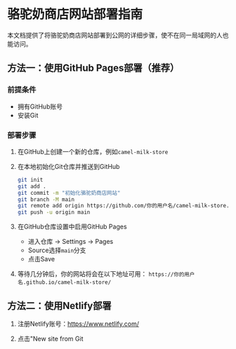 # 骆驼奶商店网站部署指南

本文档提供了将骆驼奶商店网站部署到公网的详细步骤，使不在同一局域网的人也能访问。

## 方法一：使用GitHub Pages部署（推荐）

### 前提条件
- 拥有GitHub账号
- 安装Git

### 部署步骤

1. 在GitHub上创建一个新的仓库，例如`camel-milk-store`

2. 在本地初始化Git仓库并推送到GitHub
   ```bash
   git init
   git add .
   git commit -m "初始化骆驼奶商店网站"
   git branch -M main
   git remote add origin https://github.com/你的用户名/camel-milk-store.git
   git push -u origin main
   ```

3. 在GitHub仓库设置中启用GitHub Pages
   - 进入仓库 -> Settings -> Pages
   - Source选择`main`分支
   - 点击Save

4. 等待几分钟后，你的网站将会在以下地址可用：
   `https://你的用户名.github.io/camel-milk-store/`

## 方法二：使用Netlify部署

1. 注册Netlify账号：https://www.netlify.com/

2. 点击"New site from Git